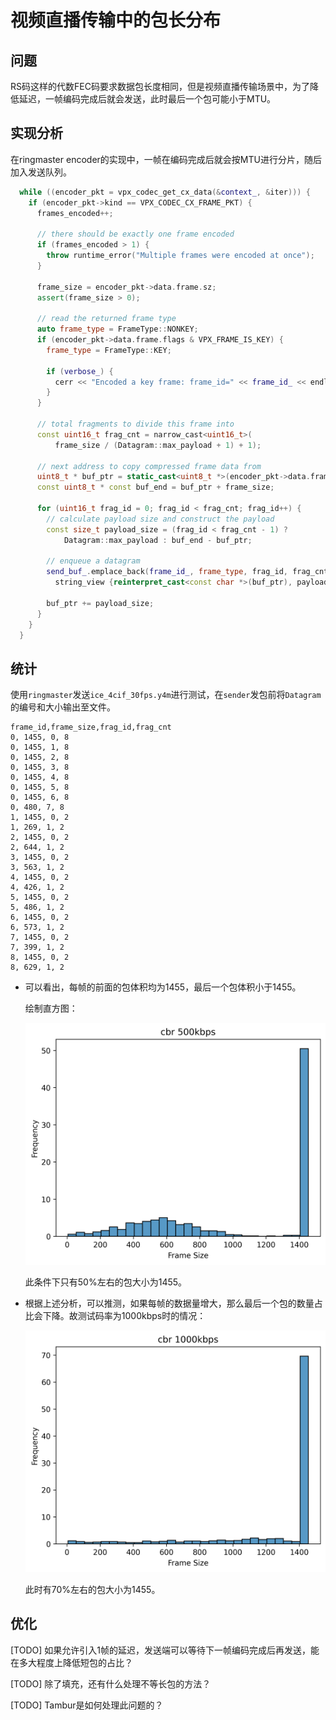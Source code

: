 # 视频直播传输中的包长分布

## 问题

RS码这样的代数FEC码要求数据包长度相同，但是视频直播传输场景中，为了降低延迟，一帧编码完成后就会发送，此时最后一个包可能小于MTU。

## 实现分析

在ringmaster encoder的实现中，一帧在编码完成后就会按MTU进行分片，随后加入发送队列。

```cpp
  while ((encoder_pkt = vpx_codec_get_cx_data(&context_, &iter))) {
    if (encoder_pkt->kind == VPX_CODEC_CX_FRAME_PKT) {
      frames_encoded++;

      // there should be exactly one frame encoded
      if (frames_encoded > 1) {
        throw runtime_error("Multiple frames were encoded at once");
      }

      frame_size = encoder_pkt->data.frame.sz;
      assert(frame_size > 0);

      // read the returned frame type
      auto frame_type = FrameType::NONKEY;
      if (encoder_pkt->data.frame.flags & VPX_FRAME_IS_KEY) {
        frame_type = FrameType::KEY;

        if (verbose_) {
          cerr << "Encoded a key frame: frame_id=" << frame_id_ << endl;
        }
      }

      // total fragments to divide this frame into
      const uint16_t frag_cnt = narrow_cast<uint16_t>(
          frame_size / (Datagram::max_payload + 1) + 1);

      // next address to copy compressed frame data from
      uint8_t * buf_ptr = static_cast<uint8_t *>(encoder_pkt->data.frame.buf);
      const uint8_t * const buf_end = buf_ptr + frame_size;

      for (uint16_t frag_id = 0; frag_id < frag_cnt; frag_id++) {
        // calculate payload size and construct the payload
        const size_t payload_size = (frag_id < frag_cnt - 1) ?
            Datagram::max_payload : buf_end - buf_ptr;

        // enqueue a datagram
        send_buf_.emplace_back(frame_id_, frame_type, frag_id, frag_cnt,
          string_view {reinterpret_cast<const char *>(buf_ptr), payload_size});

        buf_ptr += payload_size;
      }
    }
  }
```

## 统计

使用`ringmaster`发送`ice_4cif_30fps.y4m`进行测试，在`sender`发包前将`Datagram`的编号和大小输出至文件。

```csv
frame_id,frame_size,frag_id,frag_cnt
0, 1455, 0, 8
0, 1455, 1, 8
0, 1455, 2, 8
0, 1455, 3, 8
0, 1455, 4, 8
0, 1455, 5, 8
0, 1455, 6, 8
0, 480, 7, 8
1, 1455, 0, 2
1, 269, 1, 2
2, 1455, 0, 2
2, 644, 1, 2
3, 1455, 0, 2
3, 563, 1, 2
4, 1455, 0, 2
4, 426, 1, 2
5, 1455, 0, 2
5, 486, 1, 2
6, 1455, 0, 2
6, 573, 1, 2
7, 1455, 0, 2
7, 399, 1, 2
8, 1455, 0, 2
8, 629, 1, 2
```

- 可以看出，每帧的前面的包体积均为1455，最后一个包体积小于1455。

    绘制直方图：

    ![alt text](packet_size_500.png)

    此条件下只有50%左右的包大小为1455。

- 根据上述分析，可以推测，如果每帧的数据量增大，那么最后一个包的数量占比会下降。故测试码率为1000kbps时的情况：

    ![alt text](packet_size_1000.png)

    此时有70%左右的包大小为1455。

## 优化

[TODO] 如果允许引入1帧的延迟，发送端可以等待下一帧编码完成后再发送，能在多大程度上降低短包的占比？

[TODO] 除了填充，还有什么处理不等长包的方法？

[TODO] Tambur是如何处理此问题的？